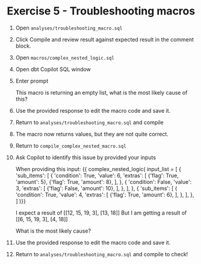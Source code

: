 # Exercise 5 - Troubleshooting macros

1. Open `analyses/troubleshooting_macro.sql`
  
2. Click Compile and review result against expected result in the comment block.
  
3. Open `macros/complex_nested_logic.sql`
  
4. Open dbt Copilot SQL window

5. Enter prompt
<ul>
This macro is returning an empty list, what is the most likely cause of this?
</ul>

6. Use the provided response to edit the macro code and save it.

7. Return to `analyses/troubleshooting_macro.sql` and compile

8. The macro now returns values, but they are not quite correct.
    
9. Return to `compile_complex_nested_macro.sql`

10. Ask Copilot to identify this issue by provided your inputs
<ul> 
When providing this input:
{{ complex_nested_logic( input_list = [ { 'sub_items': [ { 'condition': True, 'value': 6,
'extras': [ {'flag': True, 'amount': 5},
{'flag': True, 'amount': 8},
], }, { 'condition': False, 'value': 3,
'extras': [ {'flag': False, 'amount': 10}, ], }, ], }, { 'sub_items': [ { 'condition': True, 'value': 4,
'extras': [ {'flag': True, 'amount': 6},
], }, ], }, ] )}}

I expect a result of [[12, 15, 19, 3], [13, 18]]
But I am getting a result of [[6, 15, 19, 3], [4, 18]]

What is the most likely cause?
</ul>

11. Use the provided response to edit the macro code and save it.

12. Return to `analyses/troubleshooting_macro.sql` and compile to check!
  
